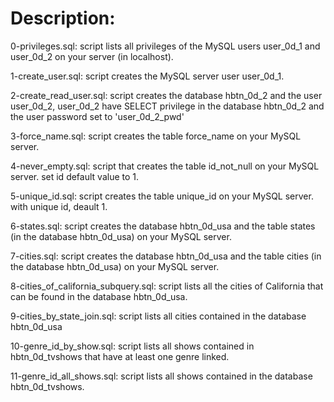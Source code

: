 # Description:

0-privileges.sql: script lists all privileges of the MySQL users user_0d_1 and user_0d_2 on your server (in localhost).

1-create_user.sql: script creates the MySQL server user user_0d_1.

2-create_read_user.sql: script creates the database hbtn_0d_2 and the user user_0d_2, user_0d_2 have SELECT privilege in the database hbtn_0d_2 and the user password set to 'user_0d_2_pwd'

3-force_name.sql: script creates the table force_name on your MySQL server.

4-never_empty.sql: script that creates the table id_not_null on your MySQL server. set id default value to 1.

5-unique_id.sql: script creates the table unique_id on your MySQL server. with unique id, deault 1.

6-states.sql: script creates the database hbtn_0d_usa and the table states (in the database hbtn_0d_usa) on your MySQL server.

7-cities.sql: script  creates the database hbtn_0d_usa and the table cities (in the database hbtn_0d_usa) on your MySQL server.

8-cities_of_california_subquery.sql: script lists all the cities of California that can be found in the database hbtn_0d_usa.

9-cities_by_state_join.sql: script lists all cities contained in the database hbtn_0d_usa

10-genre_id_by_show.sql: script lists all shows contained in hbtn_0d_tvshows that have at least one genre linked.

11-genre_id_all_shows.sql: script lists all shows contained in the database hbtn_0d_tvshows.


